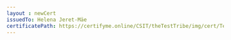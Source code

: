 ```yaml
--- 
layout : newCert 
issuedTo: Helena Jeret-Mäe
certificatePath: https://certifyme.online/CSIT/theTestTribe/img/cert/TestFlix/HelenaJeret-Mäe_0eb62.png
--- 
```

